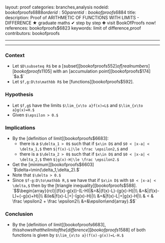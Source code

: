layout: proof
categories: branches,analysis
nodeid: bookofproofs$6888
orderid: 50
parentid: bookofproofs$6884
title: 
description:  Proof of ARITHMETIC OF FUNCTIONS WITH LIMITS - DIFFERENCE &#9733; graduate maths &#10004; step by step &#10010; visit BookOfProofs now!
references: bookofproofs$6823
keywords: limit of difference,proof
contributors: bookofproofs

---


---

### Context

* Let `$D\subseteq R$` be a [subset][bookofproofs$552] of [real numbers][bookofproofs$1105] with an [accumulation point][bookofproofs$174] `$a.$` 
* Let `$f,g:D\to\mathbb R$` be [functions][bookofproofs$592].
### Hypothesis

* Let `$f,g$` have the limits `$\lim_{x\to a}f(x)=L$` and `$\lim_{x\to a}g(x)=H.$` 
* Given `$\epsilon > 0.$`

### Implications

* By the [definition of limit][bookofproofs$6683]:
   * there is a `$\delta_1 > 0$` such that if `$x\in D$` and `$0 < |x-a| < \delta_1,$` then `$|f(x)-L|\le \frac \epsilon2,$` and 
   * there is a `$\delta_2 > 0$` such that if `$x\in D$` and `$0 < |x-a| < \delta_2,$` then `$|g(x)-H|\le \frac \epsilon2.$`
* Get the [minimum][bookofproofs$6603] `$\delta=\min(\delta_1,\delta_2).$`
* Note that `$\delta > 0.$`
* Since `$f-g:D\to\mathbb R,$` we have that if `$x\in D$` with `$0 < |x-a| < \delta,$` then by the [triangle inequality][bookofproofs$588].
`$$\begin{array}{rcl}|(f(x)-g(x))-(L-H)|&=&|(f(x)-L)-(g(x)-H)|\\
&=&|(f(x)-L)+(-g(x)+H)|\\
&\le&|f(x)-L|+|-(g(x)-H)|\\
&=&|f(x)-L|+|g(x)-H|\\
& < & \frac \epsilon2 + \frac \epsilon2\\
&=&\epsilon\end{array}.$$`

### Conclusion

* By the [definition of limit][bookofproofs$6683], this shows that the limit of the [difference][bookofproofs$1588] of both functions is given by `$\lim_{x\to a}(f(x)-g(x))=L-H.$`
